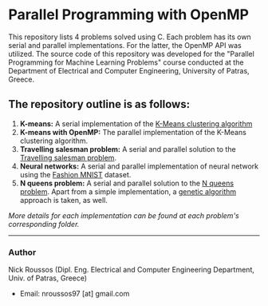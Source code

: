# Parallel Programming with OpenMP

This repository lists 4 problems solved using C. Each problem has its own serial and parallel implementations. For the latter, the OpenMP API was utilized.
The source code of this repository was developed for the "Parallel Programming for Machine Learning Problems" course conducted at the Department of Electrical and Computer Engineering, University of Patras, Greece.

## The repository outline is as follows:
1. **K-means:** A serial implementation of the [K-Means clustering algorithm](https://en.wikipedia.org/wiki/K-means_clustering)
2. **K-means with OpenMP:** The parallel implementation of the K-Means clustering algorithm.
3. **Travelling salesman problem:** A serial and parallel solution to the [Travelling salesman problem](https://en.wikipedia.org/wiki/Travelling_salesman_problem).
4. **Neural networks:** A serial and parallel implementation of neural network using the [Fashion MNIST](https://www.kaggle.com/zalando-research/fashionmnist) dataset.
5. **N queens problem:** A serial and parallel solution to the [N queens problem](https://en.wikipedia.org/wiki/Eight_queens_puzzle). Apart from a simple implementation, a [genetic algorithm](https://en.wikipedia.org/wiki/Genetic_algorithm) approach is taken, as well.

*More details for each implementation can be found at each problem's corresponding folder.*

---

### Author
Nick Roussos (Dipl. Eng. Electrical and Computer Engineering Department, Univ. of Patras, Greece)
  - Email: nroussos97 [at] gmail.com
